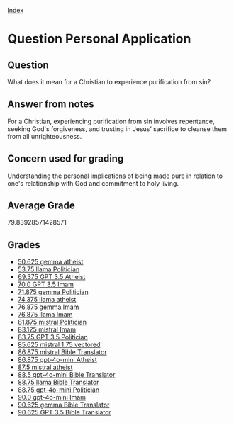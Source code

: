 
[Index](../../index.md)
# Question Personal Application
## Question
What does it mean for a Christian to experience purification from sin?

## Answer from notes
For a Christian, experiencing purification from sin involves repentance, seeking God's forgiveness, and trusting in Jesus’ sacrifice to cleanse them from all unrighteousness.

## Concern used for grading
Understanding the personal implications of being made pure in relation to one's relationship with God and commitment to holy living.

## Average Grade
79.83928571428571

## Grades
 * [50.625 gemma atheist](../answers/gemma_atheist/Personal_Application.md)
 * [53.75 llama Politician](../answers/llama_Politician/Personal_Application.md)
 * [69.375 GPT 3.5 Atheist](../answers/GPT_3.5_Atheist/Personal_Application.md)
 * [70.0 GPT 3.5 Imam](../answers/GPT_3.5_Imam/Personal_Application.md)
 * [71.875 gemma Politician](../answers/gemma_Politician/Personal_Application.md)
 * [74.375 llama atheist](../answers/llama_atheist/Personal_Application.md)
 * [76.875 gemma Imam](../answers/gemma_Imam/Personal_Application.md)
 * [76.875 llama Imam](../answers/llama_Imam/Personal_Application.md)
 * [81.875 mistral Politician](../answers/mistral_Politician/Personal_Application.md)
 * [83.125 mistral Imam](../answers/mistral_Imam/Personal_Application.md)
 * [83.75 GPT 3.5 Politician](../answers/GPT_3.5_Politician/Personal_Application.md)
 * [85.625 mistral 1.75 vectored](../answers/mistral_1.75_vectored/Personal_Application.md)
 * [86.875 mistral Bible Translator](../answers/mistral_Bible_Translator/Personal_Application.md)
 * [86.875 gpt-4o-mini Atheist](../answers/gpt-4o-mini_Atheist/Personal_Application.md)
 * [87.5 mistral atheist](../answers/mistral_atheist/Personal_Application.md)
 * [88.5 gpt-4o-mini Bible Translator](../answers/gpt-4o-mini_Bible_Translator/Personal_Application.md)
 * [88.75 llama Bible Translator](../answers/llama_Bible_Translator/Personal_Application.md)
 * [88.75 gpt-4o-mini Politician](../answers/gpt-4o-mini_Politician/Personal_Application.md)
 * [90.0 gpt-4o-mini Imam](../answers/gpt-4o-mini_Imam/Personal_Application.md)
 * [90.625 gemma Bible Translator](../answers/gemma_Bible_Translator/Personal_Application.md)
 * [90.625 GPT 3.5 Bible Translator](../answers/GPT_3.5_Bible_Translator/Personal_Application.md)
